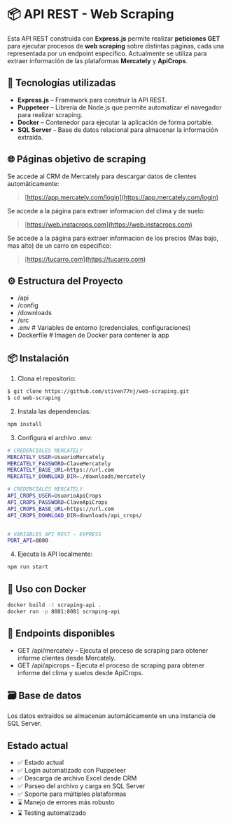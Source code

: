 # 📦 API REST - Web Scraping

Esta API REST construida con **Express.js** permite realizar **peticiones GET** para ejecutar procesos de **web scraping** sobre distintas páginas, cada una representada por un endpoint específico. Actualmente se utiliza para extraer información de las plataformas **Mercately** y **ApiCrops**.

## 🚀 Tecnologías utilizadas

- **Express.js** – Framework para construir la API REST.
- **Puppeteer** – Librería de Node.js que permite automatizar el navegador para realizar scraping.
- **Docker** – Contenedor para ejecutar la aplicación de forma portable.
- **SQL Server** – Base de datos relacional para almacenar la información extraída.

## 🌐 Páginas objetivo de scraping

Se accede al CRM de Mercately para descargar datos de clientes automáticamente:

> [https://app.mercately.com/login](https://app.mercately.com/login)

Se accede a la página para extraer informacion del clima y de suelo:

> [https://web.instacrops.com](https://web.instacrops.com)

Se accede a la página para extraer informacion de los precios (Mas bajo, mas alto) de un carro en especifico:

> [https://tucarro.com](https://tucarro.com)

## ⚙️ Estructura del Proyecto

- /api
- /config
- /downloads
- /src
- .env # Variables de entorno (credenciales, configuraciones)
- Dockerfile # Imagen de Docker para contener la app

## 📦 Instalación

1. Clona el repositorio:

```bash
$ git clone https://github.com/stiven77nj/web-scraping.git
$ cd web-scraping
```

2. Instala las dependencias:

```bash
npm install
```

3. Configura el archivo .env:

```bash
# CREDENCIALES MERCATELY
MERCATELY_USER=UsuarioMercately
MERCATELY_PASSWORD=ClaveMercately
MERCATELY_BASE_URL=https://url.com
MERCATELY_DOWNLOAD_DIR=./downloads/mercately

# CREDENCIALES MERCATELY
API_CROPS_USER=UsuarioApiCrops
API_CROPS_PASSWORD=ClaveApiCrops
API_CROPS_BASE_URL=https://url.com
API_CROPS_DOWNLOAD_DIR=downloads/api_crops/


# VARIABLES API REST - EXPRESS
PORT_API=0000
```

4. Ejecuta la API localmente:

```bash
npm run start
```

## 🐳 Uso con Docker

```bash
docker build -t scraping-api .
docker run -p 8081:8081 scraping-api
```

## 🔌 Endpoints disponibles

- GET /api/mercately – Ejecuta el proceso de scraping para obtener informe clientes desde Mercately.
- GET /api/apicrops – Ejecuta el proceso de scraping para obtener informe del clima y suelos desde ApiCrops.

## 🗃️ Base de datos

Los datos extraídos se almacenan automáticamente en una instancia de SQL Server.

## Estado actual

- ✅ Estado actual
- ✅ Login automatizado con Puppeteer
- ✅ Descarga de archivo Excel desde CRM
- ✅ Parseo del archivo y carga en SQL Server
- ✅ Soporte para múltiples plataformas
- ⌛ Manejo de errores más robusto
- ⌛ Testing automatizado